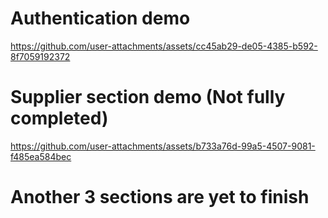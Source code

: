 # Authentication demo

https://github.com/user-attachments/assets/cc45ab29-de05-4385-b592-8f7059192372

# Supplier section demo (Not fully completed)

https://github.com/user-attachments/assets/b733a76d-99a5-4507-9081-f485ea584bec

# Another 3 sections are yet to finish
